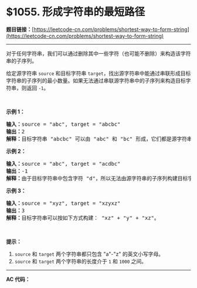 # $1055. 形成字符串的最短路径

**题目链接：**[https://leetcode-cn.com/problems/shortest-way-to-form-string](https://leetcode-cn.com/problems/shortest-way-to-form-string)

---

<div class="content__1Y2H">
 <div class="notranslate">
  <p>对于任何字符串，我们可以通过删除其中一些字符（也可能不删除）来构造该字符串的子序列。</p> 
  <p>给定源字符串&nbsp;<code>source</code> 和目标字符串&nbsp;<code>target</code>，找出源字符串中能通过串联形成目标字符串的子序列的最小数量。如果无法通过串联源字符串中的子序列来构造目标字符串，则返回&nbsp;<code>-1</code>。</p> 
  <p>&nbsp;</p> 
  <p><strong>示例 1：</strong></p> 
  <pre class="language-text"><strong>输入：</strong>source = "abc", target = "abcbc"
<strong>输出：</strong>2
<strong>解释：</strong>目标字符串 "abcbc" 可以由 "abc" 和 "bc" 形成，它们都是源字符串 "abc" 的子序列。
</pre> 
  <p><strong>示例 2：</strong></p> 
  <pre class="language-text"><strong>输入：</strong>source = "abc", target = "acdbc"
<strong>输出：</strong>-1
<strong>解释：</strong>由于目标字符串中包含字符 "d"，所以无法由源字符串的子序列构建目标字符串。
</pre> 
  <p><strong>示例 3：</strong></p> 
  <pre class="language-text"><strong>输入：</strong>source = "xyz", target = "xzyxz"
<strong>输出：</strong>3
<strong>解释：</strong>目标字符串可以按如下方式构建： "xz" + "y" + "xz"。
</pre> 
  <p>&nbsp;</p> 
  <p><strong>提示：</strong></p> 
  <ol> 
   <li><code>source</code> 和&nbsp;<code>target</code>&nbsp;两个字符串都只包含&nbsp;"a"-"z"&nbsp;的英文小写字母。</li> 
   <li><code>source</code> 和&nbsp;<code>target</code>&nbsp;两个字符串的长度介于&nbsp;<code>1</code> 和&nbsp;<code>1000</code>&nbsp;之间。</li> 
  </ol> 
 </div>
</div>

---

**AC 代码：**

```java

```